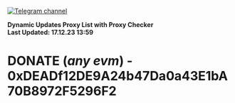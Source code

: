 [![Telegram channel](https://img.shields.io/endpoint?url=https://runkit.io/damiankrawczyk/telegram-badge/branches/master?url=https://t.me/n4z4v0d)](https://t.me/n4z4v0d) 

**Dynamic Updates Proxy List with Proxy Checker**  
**Last Updated: 17.12.23 13:59**

# DONATE (_any evm_) - 0xDEADf12DE9A24b47Da0a43E1bA70B8972F5296F2

